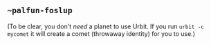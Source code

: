 ## `~palfun-foslup`
(To be clear, you don't *need* a planet to use Urbit. If you run `urbit -c mycomet` it will create a comet (throwaway identity) for you to use.)